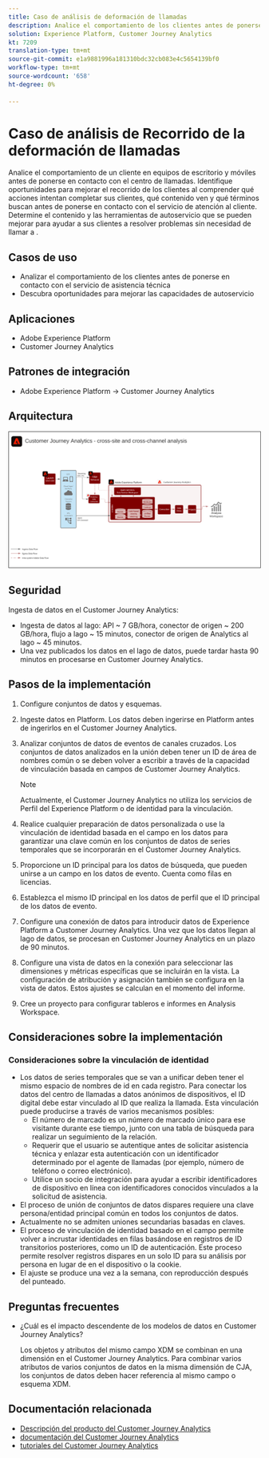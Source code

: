 ```yaml
---
title: Caso de análisis de deformación de llamadas
description: Analice el comportamiento de los clientes antes de ponerse en contacto con el centro de llamadas.
solution: Experience Platform, Customer Journey Analytics
kt: 7209
translation-type: tm+mt
source-git-commit: e1a9881996a181310bdc32cb083e4c5654139bf0
workflow-type: tm+mt
source-wordcount: '658'
ht-degree: 0%

---
```



# Caso de análisis de Recorrido de la deformación de llamadas

Analice el comportamiento de un cliente en equipos de escritorio y móviles antes de ponerse en contacto con el centro de llamadas. Identifique oportunidades para mejorar el recorrido de los clientes al comprender qué acciones intentan completar sus clientes, qué contenido ven y qué términos buscan antes de ponerse en contacto con el servicio de atención al cliente. Determine el contenido y las herramientas de autoservicio que se pueden mejorar para ayudar a sus clientes a resolver problemas sin necesidad de llamar a .

## Casos de uso

* Analizar el comportamiento de los clientes antes de ponerse en contacto con el servicio de asistencia técnica
* Descubra oportunidades para mejorar las capacidades de autoservicio

## Aplicaciones

* Adobe Experience Platform
* Customer Journey Analytics

## Patrones de integración

* Adobe Experience Platform → Customer Journey Analytics

## Arquitectura

<img src="assets/CJA.svg" alt="Arquitectura de referencia para el modelo del Customer Journey Analytics" style="border:1px solid #4a4a4a" />

## Seguridad

Ingesta de datos en el Customer Journey Analytics:

* Ingesta de datos al lago: API ~ 7 GB/hora, conector de origen ~ 200 GB/hora, flujo a lago ~ 15 minutos, conector de origen de Analytics al lago ~ 45 minutos.
* Una vez publicados los datos en el lago de datos, puede tardar hasta 90 minutos en procesarse en Customer Journey Analytics.

## Pasos de la implementación

1. Configure conjuntos de datos y esquemas.
1. Ingeste datos en Platform.
Los datos deben ingerirse en Platform antes de ingerirlos en el Customer Journey Analytics.
1. Analizar conjuntos de datos de eventos de canales cruzados.
Los conjuntos de datos analizados en la unión deben tener un ID de área de nombres común o se deben volver a escribir a través de la capacidad de vinculación basada en campos de Customer Journey Analytics. 

   >[!NOTE]
   >
   >Actualmente, el Customer Journey Analytics no utiliza los servicios de Perfil del Experience Platform o de identidad para la vinculación.

1. Realice cualquier preparación de datos personalizada o use la vinculación de identidad basada en el campo en los datos para garantizar una clave común en los conjuntos de datos de series temporales que se incorporarán en el Customer Journey Analytics.
1. Proporcione un ID principal para los datos de búsqueda, que pueden unirse a un campo en los datos de evento. Cuenta como filas en licencias.
1. Establezca el mismo ID principal en los datos de perfil que el ID principal de los datos de evento.
1. Configure una conexión de datos para introducir datos de Experience Platform a Customer Journey Analytics. Una vez que los datos llegan al lago de datos, se procesan en Customer Journey Analytics en un plazo de 90 minutos.
1. Configure una vista de datos en la conexión para seleccionar las dimensiones y métricas específicas que se incluirán en la vista. La configuración de atribución y asignación también se configura en la vista de datos. Estos ajustes se calculan en el momento del informe.
1. Cree un proyecto para configurar tableros e informes en Analysis Workspace.

## Consideraciones sobre la implementación

### Consideraciones sobre la vinculación de identidad

* Los datos de series temporales que se van a unificar deben tener el mismo espacio de nombres de id en cada registro. Para conectar los datos del centro de llamadas a datos anónimos de dispositivos, el ID digital debe estar vinculado al ID que realiza la llamada. Esta vinculación puede producirse a través de varios mecanismos posibles:
   * El número de marcado es un número de marcado único para ese visitante durante ese tiempo, junto con una tabla de búsqueda para realizar un seguimiento de la relación.
   * Requerir que el usuario se autentique antes de solicitar asistencia técnica y enlazar esta autenticación con un identificador determinado por el agente de llamadas (por ejemplo, número de teléfono o correo electrónico).
   * Utilice un socio de integración para ayudar a escribir identificadores de dispositivo en línea con identificadores conocidos vinculados a la solicitud de asistencia.
* El proceso de unión de conjuntos de datos dispares requiere una clave persona/entidad principal común en todos los conjuntos de datos.
* Actualmente no se admiten uniones secundarias basadas en claves.
* El proceso de vinculación de identidad basado en el campo permite volver a incrustar identidades en filas basándose en registros de ID transitorios posteriores, como un ID de autenticación. Este proceso permite resolver registros dispares en un solo ID para su análisis por persona en lugar de en el dispositivo o la cookie.
* El ajuste se produce una vez a la semana, con reproducción después del punteado.

## Preguntas frecuentes

* ¿Cuál es el impacto descendente de los modelos de datos en Customer Journey Analytics?

   Los objetos y atributos del mismo campo XDM se combinan en una dimensión en el Customer Journey Analytics. Para combinar varios atributos de varios conjuntos de datos en la misma dimensión de CJA, los conjuntos de datos deben hacer referencia al mismo campo o esquema XDM.

## Documentación relacionada

* [Descripción del producto del Customer Journey Analytics](https://helpx.adobe.com/legal/product-descriptions/customer-journey-analytics.html)
* [documentación del Customer Journey Analytics](https://experienceleague.adobe.com/docs/customer-journey-analytics.html)
* [tutoriales del Customer Journey Analytics](https://experienceleague.adobe.com/docs/customer-journey-analytics-learn/tutorials/overview.html)
